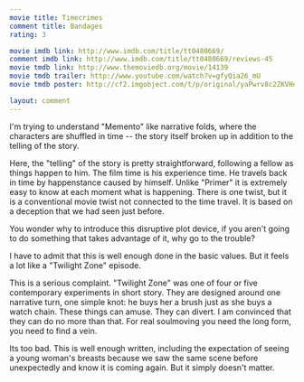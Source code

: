 ```yaml
---
movie title: Timecrimes
comment title: Bandages
rating: 3

movie imdb link: http://www.imdb.com/title/tt0480669/
comment imdb link: http://www.imdb.com/title/tt0480669/reviews-45
movie tmdb link: http://www.themoviedb.org/movie/14139
movie tmdb trailer: http://www.youtube.com/watch?v=gfyQia26_mU
movie tmdb poster: http://cf2.imgobject.com/t/p/original/yaPwrv8c2ZKVHdUicUUnA9LvCCh.jpg

layout: comment
---
```


I'm trying to understand "Memento" like narrative folds, where the characters are shuffled in time -- the story itself broken up in addition to the telling of the story.

Here, the "telling" of the story is pretty straightforward, following a fellow as things happen to him. The film time is his experience time. He travels back in time by happenstance caused by himself. Unlike "Primer" it is extremely easy to know at each moment what is happening. There is one twist, but it is a conventional movie twist not connected to the time travel. It is based on a deception that we had seen just before.

You wonder why to introduce this disruptive plot device, if you aren't going to do something that takes advantage of it, why go to the trouble? 

I have to admit that this is well enough done in the basic values. But it feels a lot like a "Twilight Zone" episode.

This is a serious complaint. "Twilight Zone" was one of four or five contemporary experiments in short story. They are designed around one narrative turn, one simple knot: he buys her a brush just as she buys a watch chain. These things can amuse. They can divert. I am convinced that they can do no more than that. For real soulmoving you need the long form, you need to find a vein.

Its too bad. This is well enough written, including the expectation of seeing a young woman's breasts because we saw the same scene before unexpectedly and know it is coming again. But it simply doesn't matter.
